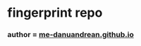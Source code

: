 # fingerprint repo
### author = <a href="https://me-danuandrean.github.io" >me-danuandrean.github.io </a>
